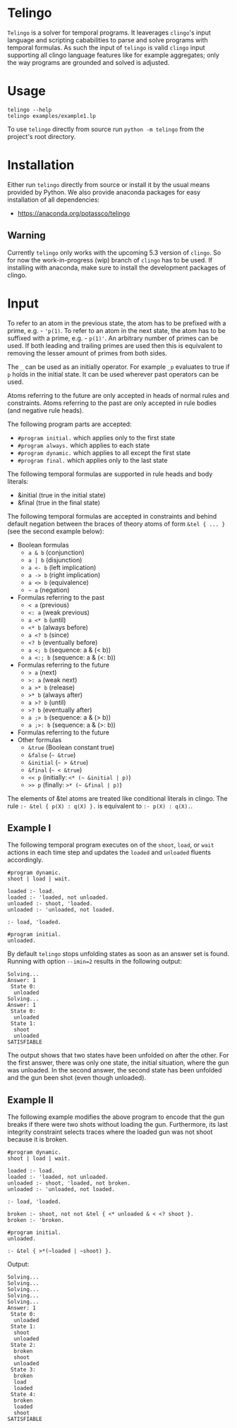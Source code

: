 # Telingo

`Telingo` is a solver for temporal programs. It leaverages `clingo`'s input
language and scripting cababilities to parse and solve programs with temporal
formulas. As such the input of `telingo` is valid `clingo` input supporting all
clingo language features like for example aggregates; only the way programs are
grounded and solved is adjusted.

# Usage

```
telingo --help
telingo examples/example1.lp
```

To use `telingo` directly from source run `python -m telingo` from the
project's root directory.

# Installation

Either run `telingo` directly from source or install it by the usual means
provided by Python.  We also provide anaconda packages for easy installation of
all dependencies:

- <https://anaconda.org/potassco/telingo>

## Warning

Currently `telingo` only works with the upcoming 5.3 version of `clingo`. So
for now the work-in-progress (wip) branch of `clingo` has to be used. If
installing with anaconda, make sure to install the development packages of
clingo.

# Input

To refer to an atom in the previous state, the atom has to be prefixed with a
prime, e.g. - `'p(1)`. To refer to an atom in the next state, the atom has to
be suffixed with a prime, e.g. - `p(1)'`. An arbitrary number of primes can be
used. If both leading and trailing primes are used then this is equivalent to
removing the lesser amount of primes from both sides.

The `_` can be used as an initially operator. For example `_p` evaluates to
true if `p` holds in the initial state. It can be used wherever past operators
can be used.

Atoms referring to the future are only accepted in heads of normal rules and
constraints. Atoms referring to the past are only accepted in rule bodies (and
negative rule heads).

The following program parts are accepted:

- `#program initial.` which applies only to the first state
- `#program always.` which applies to each state
- `#program dynamic.` which applies to all except the first state
- `#program final.` which applies only to the last state

The following temporal formulas are supported in rule heads and body literals:
- &initial (true in the initial state)
- &final (true in the final state)

The following temporal formulas are accepted in constraints and behind default
negation between the braces of theory atoms of form `&tel { ... }` (see the
second example below):

- Boolean formulas
  - `a & b` (conjunction)
  - `a | b` (disjunction)
  - `a <- b` (left implication)
  - `a -> b` (right implication)
  - `a <> b` (equivalence)
  - `~ a` (negation)
- Formulas referring to the past
  - `< a` (previous)
  - `<: a` (weak previous)
  - `a <* b` (until)
  - `<* b` (always before)
  - `a <? b` (since)
  - `<? b` (eventually before)
  - `a <; b` (sequence: a & (< b))
  - `a <:; b` (sequence: a & (<: b))
- Formulas referring to the future
  - `> a` (next)
  - `>: a` (weak next)
  - `a >* b` (release)
  - `>* b` (always after)
  - `a >? b` (until)
  - `>? b` (eventually after)
  - `a ;> b` (sequence: a & (> b))
  - `a ;>: b` (sequence: a & (>: b))
- Formulas referring to the future
- Other formulas
  - `&true` (Boolean constant true)
  - `&false` (`~ &true`)
  - `&initial` (`~ > &true`)
  - `&final` (`~ < &true`)
  - `<< p` (initially: `<* (~ &initial | p)`)
  - `>> p` (finally: `>* (~ &final | p)`)

The elements of &tel atoms are treated like conditional literals in clingo.
The rule `:- &tel { p(X) : q(X) }.` is equivalent to `:- p(X) : q(X).`.

## Example I

The following temporal program executes on of the `shoot`, `load`, or `wait`
actions in each time step and updates the `loaded` and `unloaded` fluents
accordingly.

```
#program dynamic.
shoot | load | wait.

loaded :- load.
loaded :- 'loaded, not unloaded.
unloaded :- shoot, 'loaded.
unloaded :- 'unloaded, not loaded.

:- load, 'loaded.

#program initial.
unloaded.
```

By default `telingo` stops unfolding states as soon as an answer set is found.
Running with option `--imin=2` results in the following output:

```
Solving...
Answer: 1
 State 0:
  unloaded
Solving...
Answer: 1
 State 0:
  unloaded
 State 1:
  shoot
  unloaded
SATISFIABLE
```

The output shows that two states have been unfolded on after the other. For the
first answer, there was only one state, the initial situation, where the gun
was unloaded. In the second answer, the second state has been unfolded and the
gun been shot (even though unloaded).

## Example II

The following example modifies the above program to encode that the gun breaks
if there were two shots without loading the gun. Furthermore, its last
integrity constraint selects traces where the loaded gun was not shoot because
it is broken.

```
#program dynamic.
shoot | load | wait.

loaded :- load.
loaded :- 'loaded, not unloaded.
unloaded :- shoot, 'loaded, not broken.
unloaded :- 'unloaded, not loaded.

:- load, 'loaded.

broken :- shoot, not not &tel { <* unloaded & < <? shoot }.
broken :- 'broken.

#program initial.
unloaded.

:- &tel { >*(~loaded | ~shoot) }.
```

Output:

```
Solving...
Solving...
Solving...
Solving...
Solving...
Answer: 1
 State 0:
  unloaded
 State 1:
  shoot
  unloaded
 State 2:
  broken
  shoot
  unloaded
 State 3:
  broken
  load
  loaded
 State 4:
  broken
  loaded
  shoot
SATISFIABLE
```
